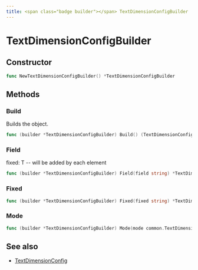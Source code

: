 ```yaml
---
title: <span class="badge builder"></span> TextDimensionConfigBuilder
---
```

# <span class="badge builder"></span> TextDimensionConfigBuilder

## Constructor

```go
func NewTextDimensionConfigBuilder() *TextDimensionConfigBuilder
```
## Methods

### <span class="badge object-method"></span> Build

Builds the object.

```go
func (builder *TextDimensionConfigBuilder) Build() (TextDimensionConfig, error)
```

### <span class="badge object-method"></span> Field

fixed: T -- will be added by each element

```go
func (builder *TextDimensionConfigBuilder) Field(field string) *TextDimensionConfigBuilder
```

### <span class="badge object-method"></span> Fixed

```go
func (builder *TextDimensionConfigBuilder) Fixed(fixed string) *TextDimensionConfigBuilder
```

### <span class="badge object-method"></span> Mode

```go
func (builder *TextDimensionConfigBuilder) Mode(mode common.TextDimensionMode) *TextDimensionConfigBuilder
```

## See also

 * <span class="badge object-type-struct"></span> [TextDimensionConfig](./object-TextDimensionConfig.md)

